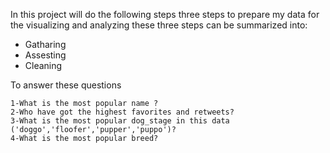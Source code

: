 
In this project  will do the following steps three steps to prepare my data for the visualizing and analyzing
these three steps can be summarized into:

  - Gatharing
  - Assesting
  - Cleaning

To answer these questions

    1-What is the most popular name ?
    2-Who have got the highest favorites and retweets?
    3-What is the most popular dog_stage in this data ('doggo','floofer','pupper','puppo')?
    4-What is the most popular breed?
